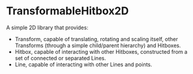 # TransformableHitbox2D
A simple 2D library that provides:

- Transform, capable of translating, rotating and scaling itself, other Transforms (through a simple child/parent hierarchy) and Hitboxes.
- Hitbox, capable of interacting with other Hitboxes, constructed from a set of connected or separated Lines.
- Line, capable of interacting with other Lines and points.
